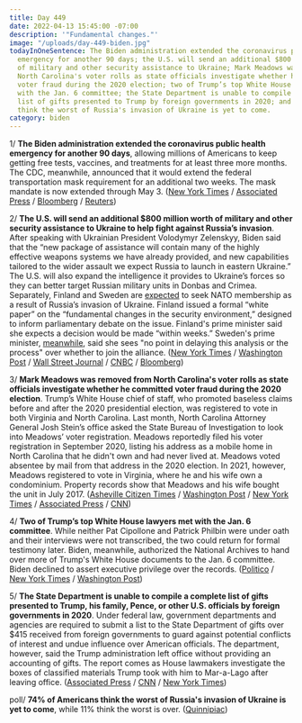```yaml
---
title: Day 449
date: 2022-04-13 15:45:00 -07:00
description: '"Fundamental changes."'
image: "/uploads/day-449-biden.jpg"
todayInOneSentence: The Biden administration extended the coronavirus public health
  emergency for another 90 days; the U.S. will send an additional $800 million worth
  of military and other security assistance to Ukraine; Mark Meadows was removed from
  North Carolina's voter rolls as state officials investigate whether he committed
  voter fraud during the 2020 election; two of Trump’s top White House lawyers met
  with the Jan. 6 committee; the State Department is unable to compile a complete
  list of gifts presented to Trump by foreign governments in 2020; and 74% of Americans
  think the worst of Russia's invasion of Ukraine is yet to come.
category: biden
---
```


1/ **The Biden administration extended the coronavirus public health emergency for another 90 days**, allowing millions of Americans to keep getting free tests, vaccines, and treatments for at least three more months. The CDC, meanwhile, announced that it would extend the federal transportation mask requirement for an additional two weeks. The mask mandate is now extended through May 3. ([New York Times](https://www.nytimes.com/2022/04/13/us/politics/biden-covid-public-health-emergency-extended.html) / [Associated Press](https://apnews.com/article/covid-health-centers-for-disease-control-and-prevention-e603a9dfc361ad095733bc868ebeba74) / [Bloomberg](https://www.bloomberg.com/news/articles/2022-04-13/u-s-to-extend-covid-travel-mask-mandate-by-two-weeks?sref=MIBMEEoj) / [Reuters](https://www.reuters.com/business/healthcare-pharmaceuticals/us-renews-covid-19-public-health-emergency-2022-04-13/))

2/ **The U.S. will send an additional $800 million worth of military and other security assistance to Ukraine to help fight against Russia’s invasion**. After speaking with Ukrainian President Volodymyr Zelenskyy, Biden said that the “new package of assistance will contain many of the highly effective weapons systems we have already provided, and new capabilities tailored to the wider assault we expect Russia to launch in eastern Ukraine.” The U.S. will also expand the intelligence it provides to Ukraine’s forces so they can better target Russian military units in Donbas and Crimea. Separately, Finland and Sweden are [expected](https://www.nytimes.com/live/2022/04/13/world/ukraine-russia-war-news/putins-war-delivers-a-boost-to-nato-with-finland-and-sweden-expected-to-join) to seek NATO membership as a result of Russia’s invasion of Ukraine. Finland issued a formal “white paper” on the “fundamental changes in the security environment,” designed to inform parliamentary debate on the issue. Finland's prime minister said she expects a decision would be made “within weeks.” Sweden's prime minister, [meanwhile](https://www.washingtonpost.com/world/2022/04/13/nato-finland-sweden/), said she sees "no point in delaying this analysis or the process" over whether to join the alliance. ([New York Times](https://www.nytimes.com/live/2022/04/13/world/ukraine-russia-war-news#biden-tells-zelensky-the-us-is-sending-800-million-more-in-aid-to-ukraine) / [Washington Post](https://www.washingtonpost.com/world/2022/04/13/russia-ukraine-war-news-live-updates/#link-VLPJFDDV4BD7BAFKNNERMN2UC4) / [Wall Street Journal](https://www.wsj.com/articles/u-s-expands-flow-of-intelligence-to-ukraine-as-white-house-sends-more-arms-11649868029) / [CNBC](https://www.cnbc.com/2022/04/13/biden-authorizes-additional-800-million-in-assistance-for-ukraine.html) / [Bloomberg](https://www.bloomberg.com/news/articles/2022-04-13/ukraine-update-polish-and-baltic-presidents-set-to-visit-kyiv?sref=MIBMEEoj))

3/ **Mark Meadows was removed from North Carolina's voter rolls as state officials investigate whether he committed voter fraud during the 2020 election**. Trump’s White House chief of staff, who promoted baseless claims before and after the 2020 presidential election, was registered to vote in both Virginia and North Carolina. Last month, North Carolina Attorney General Josh Stein’s office asked the State Bureau of Investigation to look into Meadows’ voter registration. Meadows reportedly filed his voter registration in September 2020, listing his address as a mobile home in North Carolina that he didn't own and had never lived at. Meadows voted absentee by mail from that address in the 2020 election. In 2021, however, Meadows registered to vote in Virginia, where he and his wife own a condominium. Property records show that Meadows and his wife bought the unit in July 2017. ([Asheville Citizen Times](https://www.citizen-times.com/story/news/2022/04/13/mark-meadows-removed-nc-voter-roll-amid-voter-fraud-investigation/7290257001/) / [Washington Post](https://www.washingtonpost.com/politics/2022/04/13/mark-meadows-north-carolina-removed-voter-rolls/) / [New York Times](https://www.nytimes.com/2022/04/13/us/politics/mark-meadows-vote-north-carolina.html) / [Associated Press](https://apnews.com/article/2022-midterm-elections-mark-meadows-north-carolina-presidential-5d5ae8dc4f81a7481330f669e50b22da) / [CNN](https://www.cnn.com/2022/04/13/politics/mark-meadows-removed-voter-rolls-north-carolina/index.html))

4/ **Two of Trump’s top White House lawyers met with the Jan. 6 committee**. While neither Pat Cipollone and Patrick Philbin were under oath and their interviews were not transcribed, the two could return for formal testimony later. Biden, meanwhile, authorized the National Archives to hand over more of Trump's White House documents to the Jan. 6 committee. Biden declined to assert executive privilege over the records. ([Politico](https://www.politico.com/news/2022/04/12/trump-lawyers-jan6-interview-cipollone-philbin-00024868) / [New York Times](https://www.nytimes.com/2022/04/13/us/politics/trump-lawyers-jan-6.html) / [Washington Post](https://www.washingtonpost.com/politics/2022/04/13/biden-trump-records-jan6-committee/))

5/ **The State Department is unable to compile a complete list of gifts presented to Trump, his family, Pence, or other U.S. officials by foreign governments in 2020**. Under federal law, government departments and agencies are required to submit a list to the State Department of gifts over $415 received from foreign governments to guard against potential conflicts of interest and undue influence over American officials. The department, however, said the Trump administration left office without providing an accounting of gifts. The report comes as House lawmakers investigate the boxes of classified materials Trump took with him to Mar-a-Lago after leaving office. ([Associated Press](https://apnews.com/article/donald-trump-ab704b1bb2945bc04a31c12a81248e56) / [CNN](https://www.cnn.com/2022/04/09/politics/state-department-trump-administration-foreign-gifts/index.html) / [New York Times](https://www.nytimes.com/2022/04/08/us/politics/trump-foreign-gifts.html))

poll/ **74% of Americans think the worst of Russia's invasion of Ukraine is yet to come**, while 11% think the worst is over. ([Quinnipiac](https://poll.qu.edu/poll-release?releaseid=3843))
